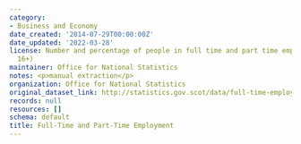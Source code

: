 ```yaml
---
category:
- Business and Economy
date_created: '2014-07-29T00:00:00Z'
date_updated: '2022-03-28'
license: Number and percentage of people in full time and part time employment (aged
  16+)
maintainer: Office for National Statistics
notes: <p>manual extraction</p>
organization: Office for National Statistics
original_dataset_link: http://statistics.gov.scot/data/full-time-employment
records: null
resources: []
schema: default
title: Full-Time and Part-Time Employment
---
```

